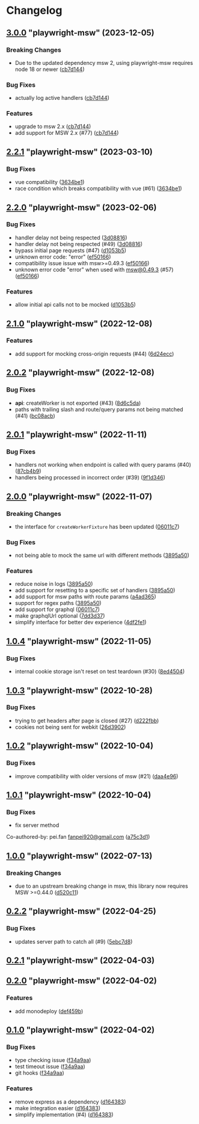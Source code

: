 # Changelog

<!-- MONODEPLOY:BELOW -->

## [3.0.0](https://github.com/valendres/playwright-msw/compare/playwright-msw@2.2.1...playwright-msw@3.0.0) "playwright-msw" (2023-12-05)<a name="3.0.0"></a>

### Breaking Changes

* Due to the updated dependency msw 2, using
playwright-msw requires node 18 or newer ([cb7d144](https://github.com/valendres/playwright-msw/commits/cb7d144))

### Bug Fixes

* actually log active handlers ([cb7d144](https://github.com/valendres/playwright-msw/commits/cb7d144))

### Features

* upgrade to msw 2.x ([cb7d144](https://github.com/valendres/playwright-msw/commits/cb7d144))
* add support for MSW 2.x (#77) ([cb7d144](https://github.com/valendres/playwright-msw/commits/cb7d144))




## [2.2.1](https://github.com/valendres/playwright-msw/compare/playwright-msw@2.2.0...playwright-msw@2.2.1) "playwright-msw" (2023-03-10)<a name="2.2.1"></a>

### Bug Fixes

* vue compatibility ([3634be1](https://github.com/valendres/playwright-msw/commits/3634be1))
* race condition which breaks compatibility with vue (#61) ([3634be1](https://github.com/valendres/playwright-msw/commits/3634be1))




## [2.2.0](https://github.com/valendres/playwright-msw/compare/playwright-msw@2.1.0...playwright-msw@2.2.0) "playwright-msw" (2023-02-06)<a name="2.2.0"></a>

### Bug Fixes

* handler delay not being respected ([3d08816](https://github.com/valendres/playwright-msw/commits/3d08816))
* handler delay not being respected (#49) ([3d08816](https://github.com/valendres/playwright-msw/commits/3d08816))
* bypass initial page requests (#47) ([d1053b5](https://github.com/valendres/playwright-msw/commits/d1053b5))
* unknown error code: "error" ([ef50166](https://github.com/valendres/playwright-msw/commits/ef50166))
* compatibility issue issue with msw>=0.49.3 ([ef50166](https://github.com/valendres/playwright-msw/commits/ef50166))
* unknown error code "error" when used with msw@0.49.3 (#57) ([ef50166](https://github.com/valendres/playwright-msw/commits/ef50166))

### Features

* allow initial api calls not to be mocked ([d1053b5](https://github.com/valendres/playwright-msw/commits/d1053b5))




## [2.1.0](https://github.com/valendres/playwright-msw/compare/playwright-msw@2.0.2...playwright-msw@2.1.0) "playwright-msw" (2022-12-08)<a name="2.1.0"></a>

### Features

* add support for mocking cross-origin requests (#44) ([6d24ecc](https://github.com/valendres/playwright-msw/commits/6d24ecc))




## [2.0.2](https://github.com/valendres/playwright-msw/compare/playwright-msw@2.0.1...playwright-msw@2.0.2) "playwright-msw" (2022-12-08)<a name="2.0.2"></a>

### Bug Fixes

- **api**: createWorker is not exported (#43) ([8d6c5da](https://github.com/valendres/playwright-msw/commits/8d6c5da))
- paths with trailing slash and route/query params not being matched (#41) ([bc08acb](https://github.com/valendres/playwright-msw/commits/bc08acb))

## [2.0.1](https://github.com/valendres/playwright-msw/compare/playwright-msw@2.0.0...playwright-msw@2.0.1) "playwright-msw" (2022-11-11)<a name="2.0.1"></a>

### Bug Fixes

- handlers not working when endpoint is called with query params (#40) ([87cb4b9](https://github.com/valendres/playwright-msw/commits/87cb4b9))
- handlers being processed in incorrect order (#39) ([9f1d346](https://github.com/valendres/playwright-msw/commits/9f1d346))

## [2.0.0](https://github.com/valendres/playwright-msw/compare/playwright-msw@1.0.4...playwright-msw@2.0.0) "playwright-msw" (2022-11-07)<a name="2.0.0"></a>

### Breaking Changes

- the interface for `createWorkerFixture` has been updated ([06011c7](https://github.com/valendres/playwright-msw/commits/06011c7))

### Bug Fixes

- not being able to mock the same url with different methods ([3895a50](https://github.com/valendres/playwright-msw/commits/3895a50))

### Features

- reduce noise in logs ([3895a50](https://github.com/valendres/playwright-msw/commits/3895a50))
- add support for resetting to a specific set of handlers ([3895a50](https://github.com/valendres/playwright-msw/commits/3895a50))
- add support for msw paths with route params ([a4ad365](https://github.com/valendres/playwright-msw/commits/a4ad365))
- support for regex paths ([3895a50](https://github.com/valendres/playwright-msw/commits/3895a50))
- add support for graphql ([06011c7](https://github.com/valendres/playwright-msw/commits/06011c7))
- make graphqlUrl optional ([7dd3d37](https://github.com/valendres/playwright-msw/commits/7dd3d37))
- simplify interface for better dev experience ([4df2fe1](https://github.com/valendres/playwright-msw/commits/4df2fe1))

## [1.0.4](https://github.com/valendres/playwright-msw/compare/playwright-msw@1.0.3...playwright-msw@1.0.4) "playwright-msw" (2022-11-05)<a name="1.0.4"></a>

### Bug Fixes

- internal cookie storage isn't reset on test teardown (#30) ([8ed4504](https://github.com/valendres/playwright-msw/commits/8ed4504))

## [1.0.3](https://github.com/valendres/playwright-msw/compare/playwright-msw@1.0.2...playwright-msw@1.0.3) "playwright-msw" (2022-10-28)<a name="1.0.3"></a>

### Bug Fixes

- trying to get headers after page is closed (#27) ([d222fbb](https://github.com/valendres/playwright-msw/commits/d222fbb))
- cookies not being sent for webkit ([26d3902](https://github.com/valendres/playwright-msw/commits/26d3902))

## [1.0.2](https://github.com/valendres/playwright-msw/compare/playwright-msw@1.0.1...playwright-msw@1.0.2) "playwright-msw" (2022-10-04)<a name="1.0.2"></a>

### Bug Fixes

- improve compatibility with older versions of msw (#21) ([daa4e96](https://github.com/valendres/playwright-msw/commits/daa4e96))

## [1.0.1](https://github.com/valendres/playwright-msw/compare/playwright-msw@1.0.0...playwright-msw@1.0.1) "playwright-msw" (2022-10-04)<a name="1.0.1"></a>

### Bug Fixes

- fix server method

Co-authored-by: pei.fan <fanpei920@gmail.com> ([a75c3d1](https://github.com/valendres/playwright-msw/commits/a75c3d1))

## [1.0.0](https://github.com/valendres/playwright-msw/compare/playwright-msw@0.2.2...playwright-msw@1.0.0) "playwright-msw" (2022-07-13)<a name="1.0.0"></a>

### Breaking Changes

- due to an upstream breaking change in msw, this library now requires MSW >=0.44.0 ([d520c11](https://github.com/valendres/playwright-msw/commits/d520c11))

## [0.2.2](https://github.com/valendres/playwright-msw/compare/playwright-msw@0.2.1...playwright-msw@0.2.2) "playwright-msw" (2022-04-25)<a name="0.2.2"></a>

### Bug Fixes

- updates server path to catch all (#9) ([5ebc7d8](https://github.com/valendres/playwright-msw/commits/5ebc7d8))

## [0.2.1](https://github.com/valendres/playwright-msw/compare/playwright-msw@0.2.0...playwright-msw@0.2.1) "playwright-msw" (2022-04-03)<a name="0.2.1"></a>

## [0.2.0](https://github.com/valendres/playwright-msw/compare/playwright-msw@0.1.0...playwright-msw@0.2.0) "playwright-msw" (2022-04-02)<a name="0.2.0"></a>

### Features

- add monodeploy ([def459b](https://github.com/valendres/playwright-msw/commit/def459b))

## [0.1.0](https://github.com/valendres/playwright-msw/compare/playwright-msw@0.0.9...playwright-msw@0.1.0) "playwright-msw" (2022-04-02)<a name="0.1.0"></a>

### Bug Fixes

- type checking issue ([f34a9aa](https://github.com/valendres/playwright-msw/commits/f34a9aa))
- test timeout issue ([f34a9aa](https://github.com/valendres/playwright-msw/commits/f34a9aa))
- git hooks ([f34a9aa](https://github.com/valendres/playwright-msw/commits/f34a9aa))

### Features

- remove express as a dependency ([d164383](https://github.com/valendres/playwright-msw/commits/d164383))
- make integration easier ([d164383](https://github.com/valendres/playwright-msw/commits/d164383))
- simplify implementation (#4) ([d164383](https://github.com/valendres/playwright-msw/commits/d164383))
